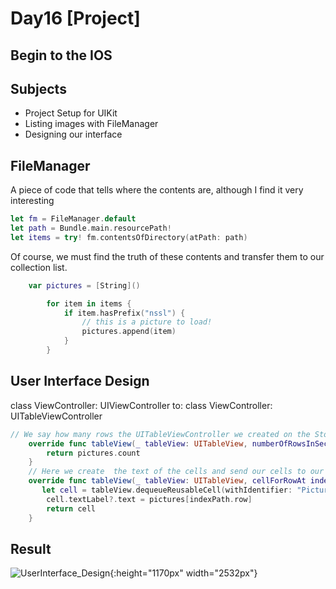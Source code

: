 # Day16 [Project]

## Begin to the IOS 

## Subjects

- Project Setup for UIKit
- Listing images with FileManager
- Designing our interface

## FileManager

A piece of code that tells where the contents are, although I find it very interesting

```swift
let fm = FileManager.default
let path = Bundle.main.resourcePath!
let items = try! fm.contentsOfDirectory(atPath: path)
```
Of course, we must find the truth of these contents and transfer them to our collection list.

```swift 
    var pictures = [String]()
```

```swift
        for item in items {
            if item.hasPrefix("nssl") {
                // this is a picture to load!
                pictures.append(item)
            }
        }
```

## User Interface Design 

class ViewController: UIViewController to:  class ViewController: UITableViewController

```swift 
// We say how many rows the UITableViewController we created on the Storyboard has.
    override func tableView(_ tableView: UITableView, numberOfRowsInSection section: Int) -> Int {
        return pictures.count
    }
    // Here we create  the text of the cells and send our cells to our table. And we do this by row index.
    override func tableView(_ tableView: UITableView, cellForRowAt indexPath: IndexPath) -> UITableViewCell {
       let cell = tableView.dequeueReusableCell(withIdentifier: "Picture", for: indexPath)
        cell.textLabel?.text = pictures[indexPath.row]
        return cell
    }
```
## Result 

![UserInterface_Design](https://github.com/Fred052/100DaysOfSwift/assets/125974539/5f4c4853-3a2f-45ea-9eff-d5abda6b2a10){:height="1170px" width="2532px"}




